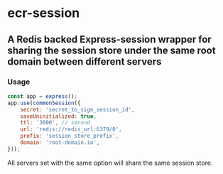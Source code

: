# ecr-session
## A Redis backed Express-session wrapper for sharing the session store under the same root domain between different servers

### Usage
```js
const app = express();
app.use(commonSession({
    secret: 'secret_to_sign_session_id',
    saveUninitialized: true,
    ttl: '3600', // second
    url: 'redis://redis_url:6379/0',
    prefix: 'session_store_prefix',
    domain: 'root-domain.io',
}));
```

All servers set with the same option will share the same session store.